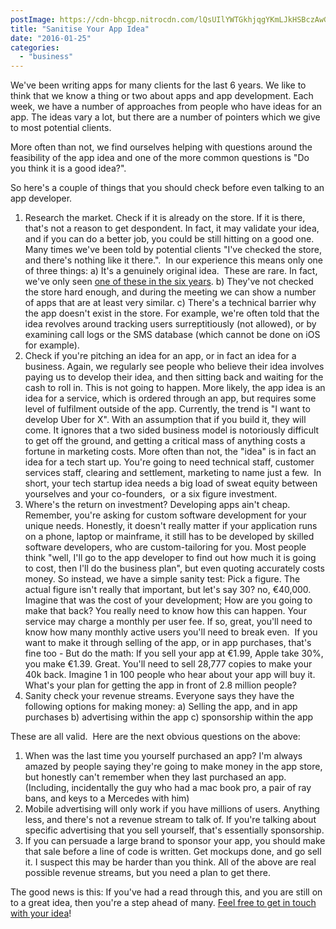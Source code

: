 ```yaml
---
postImage: https://cdn-bhcgp.nitrocdn.com/lQsUIlYWTGkhjqgYKmLJkHSBczAwGDPM/assets/static/optimized/rev-f8d7f54/wp-content/uploads/2016/01/The-Office-32-1.jpg.webp
title: "Sanitise Your App Idea"
date: "2016-01-25"
categories: 
  - "business"
---
```


We've been writing apps for many clients for the last 6 years. We like to think that we know a thing or two about apps and app development. Each week, we have a number of approaches from people who have ideas for an app. The ideas vary a lot, but there are a number of pointers which we give to most potential clients.

More often than not, we find ourselves helping with questions around the feasibility of the app idea and one of the more common questions is "Do you think it is a good idea?".

So here's a couple of things that you should check before even talking to an app developer.

1. Research the market. Check if it is already on the store. If it is there, that's not a reason to get despondent. In fact, it may validate your idea, and if you can do a better job, you could be still hitting on a good one. Many times we've been told by potential clients "I've checked the store, and there's nothing like it there.".  In our experience this means only one of three things: a) It's a genuinely original idea.  These are rare. In fact, we've only seen [one of these in the six years](https://www.wholeworldband.com). b) They've not checked the store hard enough, and during the meeting we can show a number of apps that are at least very similar. c) There's a technical barrier why the app doesn't exist in the store. For example, we're often told that the idea revolves around tracking users surreptitiously (not allowed), or by examining call logs or the SMS database (which cannot be done on iOS for example).
2. Check if you're pitching an idea for an app, or in fact an idea for a business. Again, we regularly see people who believe their idea involves paying us to develop their idea, and then sitting back and waiting for the cash to roll in. This is not going to happen. More likely, the app idea is an idea for a service, which is ordered through an app, but requires some level of fulfilment outside of the app. Currently, the trend is "I want to develop Uber for X". With an assumption that if you build it, they will come. It ignores that a two sided business model is notoriously difficult to get off the ground, and getting a critical mass of anything costs a fortune in marketing costs. More often than not, the "idea" is in fact an idea for a tech start up. You're going to need technical staff, customer services staff, clearing and settlement, marketing to name just a few.  In short, your tech startup idea needs a big load of sweat equity between yourselves and your co-founders,  or a six figure investment.
3. Where's the return on investment? Developing apps ain't cheap. Remember, you're asking for custom software development for your unique needs. Honestly, it doesn't really matter if your application runs on a phone, laptop or mainframe, it still has to be developed by skilled software developers, who are custom-tailoring for you. Most people think "well, I'll go to the app developer to find out how much it is going to cost, then I'll do the business plan", but even quoting accurately costs money. So instead, we have a simple sanity test: Pick a figure. The actual figure isn't really that important, but let's say 30? no, €40,000. Imagine that was the cost of your development; How are you going to make that back? You really need to know how this can happen. Your service may charge a monthly per user fee. If so, great, you'll need to know how many monthly active users you'll need to break even.  If you want to make it through selling of the app, or in app purchases, that's fine too - But do the math: If you sell your app at €1.99, Apple take 30%, you make €1.39. Great. You'll need to sell 28,777 copies to make your 40k back. Imagine 1 in 100 people who hear about your app will buy it. What's your plan for getting the app in front of 2.8 million people?
4. Sanity check your revenue streams. Everyone says they have the following options for making money: a) Selling the app, and in app purchases b) advertising within the app c) sponsorship within the app

These are all valid.  Here are the next obvious questions on the above:

1. When was the last time you yourself purchased an app? I'm always amazed by people saying they're going to make money in the app store, but honestly can't remember when they last purchased an app. (Including, incidentally the guy who had a mac book pro, a pair of ray bans, and keys to a Mercedes with him)
2. Mobile advertising will only work if you have millions of users. Anything less, and there's not a revenue stream to talk of. If you're talking about specific advertising that you sell yourself, that's essentially sponsorship.
3. If you can persuade a large brand to sponsor your app, you should make that sale before a line of code is written. Get mockups done, and go sell it. I suspect this may be harder than you think. All of the above are real possible revenue streams, but you need a plan to get there.

The good news is this: If you've had a read through this, and you are still on to a great idea, then you're a step ahead of many. [Feel free to get in touch with your idea](https://tapadoo.wpengine.com/contact/)!
